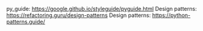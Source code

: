 py_guide: https://google.github.io/styleguide/pyguide.html
Design patterns: https://refactoring.guru/design-patterns
Design patterns: https://python-patterns.guide/
